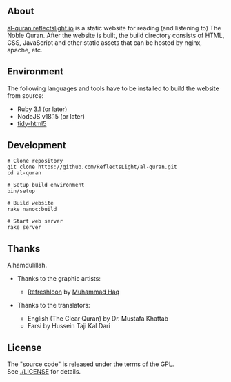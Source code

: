 ## About

[al-quran.reflectslight.io](https://al-quran.reflectslight.io) is
a static website for reading (and listening to) The Noble Quran.
After the website is built, the build directory consists of HTML,
CSS, JavaScript and other static assets that can be hosted by
nginx, apache, etc.

## Environment

The following languages and tools have to be installed to build
the website from source:

* Ruby 3.1 (or later)
* NodeJS v18.15 (or later)
* [tidy-html5](https://github.com/htacg/tidy-html5)

## Development

    # Clone repository
    git clone https://github.com/ReflectsLight/al-quran.git
    cd al-quran

    # Setup build environment
    bin/setup

    # Build website
    rake nanoc:build

    # Start web server
    rake server

## Thanks

Alhamdulillah.

* Thanks to the graphic artists:
    - [RefreshIcon](/src/js/components/Icon.tsx)
      by
      [Muhammad Haq](https://freeicons.io/profile/823)

* Thanks to the translators:
    - English (The Clear Quran) by Dr. Mustafa Khattab
    - Farsi by Hussein Taji Kal Dari

## License

The "source code" is released under the terms of the GPL. <br>
See [./LICENSE](./LICENSE) for details.
